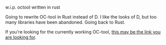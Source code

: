w.i.p. octool written in rust  

 Going to rewrite OC-tool in Rust instead of D. I like the looks of D, but too many libraries have been abandoned.  Going back to Rust.  

 If you're looking for the currently working OC-tool, [this may be the link you are looking for](https://github.com/rusty-bits/OC-tool).
